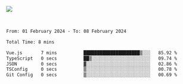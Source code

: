 ![](https://github-widgetbox.vercel.app/api/profile?username=meowkj&data=followers,repositories,stars,commits&theme=nautilus)

  

<br/>  



<!--START_SECTION:waka-->

```txt
From: 01 February 2024 - To: 08 February 2024

Total Time: 8 mins

Vue.js       7 mins          █████████████████████▒░░░   85.92 %
TypeScript   0 secs          ██▒░░░░░░░░░░░░░░░░░░░░░░   09.74 %
JSON         0 secs          ▓░░░░░░░░░░░░░░░░░░░░░░░░   02.86 %
TSConfig     0 secs          ▒░░░░░░░░░░░░░░░░░░░░░░░░   00.78 %
Git Config   0 secs          ▒░░░░░░░░░░░░░░░░░░░░░░░░   00.69 %
```

<!--END_SECTION:waka-->



